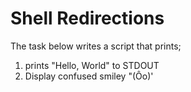 # Shell Redirections
The task below writes a script that prints;
1. prints "Hello, World" to STDOUT
2. Display confused smiley "(Ôo)'
